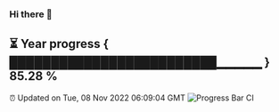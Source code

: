 ### Hi there 👋
⏳ Year progress { █████████████████████████▁▁▁▁▁ } 85.28 %
---
⏰ Updated on Tue, 08 Nov 2022 06:09:04 GMT
![Progress Bar CI](https://github.com/Moyi321/Moyi321/workflows/Progress%20Bar%20CI/badge.svg)

